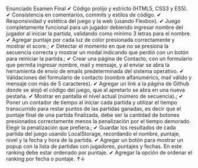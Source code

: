 Enunciado Examen Final
✔ Código prolijo y estricto (HTML5, CSS3 y ES5).
✔ Consistencia en comentarios, commits y estilos de código.
✔ Responsividad y estética del juego y la web (usando Flexbox).
✔ Juego completamente funcional para un jugador debiendo ingresar nombre del jugador al iniciar la partida, validando como mínimo 3 letras para el nombre.
✔ Agregar puntaje por cada luz de color presionada correctamente y mostrar el score.;
✔ Detectar el momento en que no se presiona la secuencia correcta y mostrar un modal indicando que perdió con un botón para reiniciar la partida.;
✔ Crear una página de Contacto, con un formulario que permita ingresar nombre, mail y mensaje, y al enviar se abra la herramienta de envío de emails predeterminada del sistema operativo.
✔ Validaciones del formulario de contacto (nombre alfanumérico, mail válido y mensaje con más de 5 caracteres).
✔ Agregar un link a la página de Github donde se alojó el código del juego, que al apretarlo se abra en una nueva pestaña.
✔ Mostrar en pantalla el nivel actual (número de secuencia).;
✔ Poner un contador de tiempo al iniciar cada partida y utilizar el tiempo transcurrido para restar puntos de las partidas ganadas, es decir que el puntaje final de una partida finalizada, debe ser la cantidad de botones presionados correctamente menos la penalización por el tiempo demorado. Elegir la penalización que prefiera.;
✔ Guardar los resultados de cada partida del juego usando LocalStorage, recordando el nombre, puntaje, nivel y la fecha y hora de la partida.
✔ Agregar un botón para mostrar un popup con la lista de partidas con jugadores, puntajes y fechas. En este ranking debe estar ordenado por puntaje.
✔ Agregar la opción de ordenar el ranking por fecha o puntaje. ↑↓